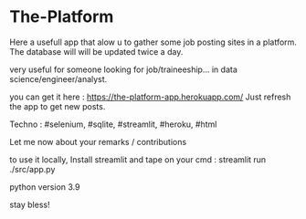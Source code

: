 # The-Platform


Here a usefull app that alow u to gather some job posting sites in a platform. 
The database will will be updated twice a day. 

very useful for someone looking for job/traineeship... in data science/engineer/analyst.

you can get it here : https://the-platform-app.herokuapp.com/
Just refresh the app to get new posts. 

Techno : #selenium, #sqlite, #streamlit, #heroku, #html

Let me now about your remarks / contributions

to use it locally, Install streamlit and tape on your cmd :  streamlit run ./src/app.py 


python version 3.9

stay bless!
